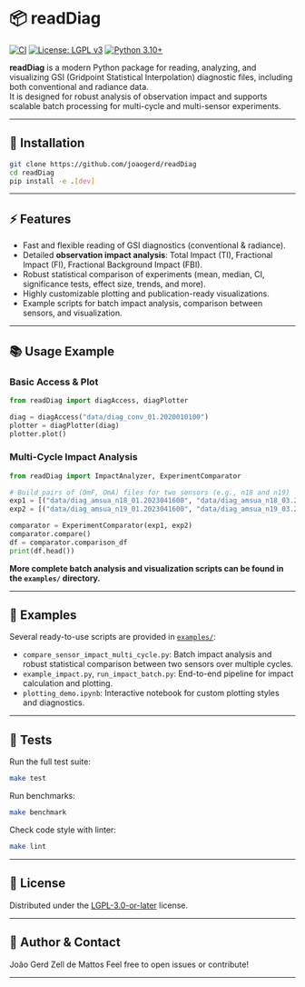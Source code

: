 # 📦 readDiag

[![CI](https://github.com/joaogerd/readDiag/actions/workflows/ci.yml/badge.svg)](https://github.com/joaogerd/readDiag/actions/workflows/ci.yml)
[![License: LGPL v3](https://img.shields.io/badge/License-LGPL%20v3-blue.svg)](https://opensource.org/licenses/LGPL-3.0)
[![Python 3.10+](https://img.shields.io/badge/python-3.10+-blue.svg)](https://www.python.org/downloads/)

**readDiag** is a modern Python package for reading, analyzing, and visualizing GSI (Gridpoint Statistical Interpolation) diagnostic files, including both conventional and radiance data.  
It is designed for robust analysis of observation impact and supports scalable batch processing for multi-cycle and multi-sensor experiments.

---

## 🚀 Installation

```bash
git clone https://github.com/joaogerd/readDiag
cd readDiag
pip install -e .[dev]
````

---

## ⚡ Features

* Fast and flexible reading of GSI diagnostics (conventional & radiance).
* Detailed **observation impact analysis**: Total Impact (TI), Fractional Impact (FI), Fractional Background Impact (FBI).
* Robust statistical comparison of experiments (mean, median, CI, significance tests, effect size, trends, and more).
* Highly customizable plotting and publication-ready visualizations.
* Example scripts for batch impact analysis, comparison between sensors, and visualization.

---

## 📚 Usage Example

### Basic Access & Plot

```python
from readDiag import diagAccess, diagPlotter

diag = diagAccess("data/diag_conv_01.2020010100")
plotter = diagPlotter(diag)
plotter.plot()
```

### Multi-Cycle Impact Analysis

```python
from readDiag import ImpactAnalyzer, ExperimentComparator

# Build pairs of (OmF, OmA) files for two sensors (e.g., n18 and n19)
exp1 = [("data/diag_amsua_n18_01.2023041600", "data/diag_amsua_n18_03.2023041600"), ...]
exp2 = [("data/diag_amsua_n19_01.2023041600", "data/diag_amsua_n19_03.2023041600"), ...]

comparator = ExperimentComparator(exp1, exp2)
comparator.compare()
df = comparator.comparison_df
print(df.head())
```

**More complete batch analysis and visualization scripts can be found in the `examples/` directory.**

---

## 📝 Examples

Several ready-to-use scripts are provided in [`examples/`](examples):

* `compare_sensor_impact_multi_cycle.py`: Batch impact analysis and robust statistical comparison between two sensors over multiple cycles.
* `example_impact.py`, `run_impact_batch.py`: End-to-end pipeline for impact calculation and plotting.
* `plotting_demo.ipynb`: Interactive notebook for custom plotting styles and diagnostics.

---

## 🧪 Tests

Run the full test suite:

```bash
make test
```

Run benchmarks:

```bash
make benchmark
```

Check code style with linter:

```bash
make lint
```

---

## 📄 License

Distributed under the [LGPL-3.0-or-later](https://opensource.org/licenses/LGPL-3.0) license.

---

## 👤 Author & Contact

João Gerd Zell de Mattos
Feel free to open issues or contribute!

---
